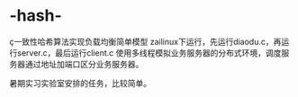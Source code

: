 # -hash-
ç一致性哈希算法实现负载均衡简单模型
zailinux下运行，先运行diaodu.c，再运行server.c，最后运行client.c
使用多线程模拟业务服务器的分布式环境，调度服务器通过地址加端口区分业务服务器。

暑期实习实验室安排的任务，比较简单。
